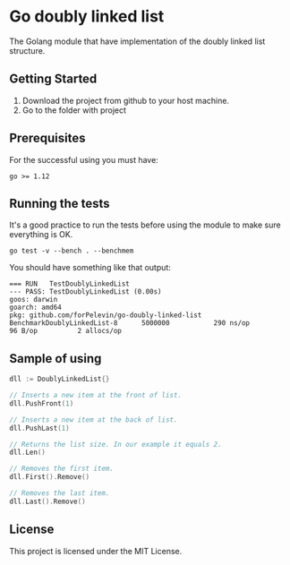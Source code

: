 # Go doubly linked list
The Golang module that have implementation of the doubly linked list structure.

## Getting Started
1) Download the project from github to your host machine.
2) Go to the folder with project

## Prerequisites
For the successful using you must have:
```
go >= 1.12
```
## Running the tests
It's a good practice to run the tests before using the module to make sure everything is OK.
```
go test -v --bench . --benchmem
```
You should have something like that output:
```
=== RUN   TestDoublyLinkedList
--- PASS: TestDoublyLinkedList (0.00s)
goos: darwin
goarch: amd64
pkg: github.com/forPelevin/go-doubly-linked-list
BenchmarkDoublyLinkedList-8   	 5000000	       290 ns/op	      96 B/op	       2 allocs/op
```
## Sample of using
```go
dll := DoublyLinkedList{}

// Inserts a new item at the front of list.
dll.PushFront(1)

// Inserts a new item at the back of list.
dll.PushLast(1)

// Returns the list size. In our example it equals 2.
dll.Len()

// Removes the first item.
dll.First().Remove()

// Removes the last item.
dll.Last().Remove()
```
## License
This project is licensed under the MIT License.